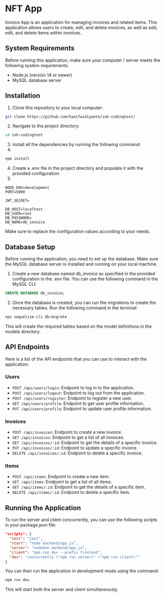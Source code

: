 # NFT App

Invoice App is an application for managing invoices and related items. This application allows users to create, edit, and delete invoices, as well as add, edit, and delete items within invoices.

## System Requirements

Before running this application, make sure your computer / server meets the following system requirements:

- Node.js (version 14 or newer)
- MySQL database server

## Installation

1. Clone this repository to your local computer:

```bash
git clone https://github.com/hanifwidiyanto/ioh-codingtest/
```

2. Navigate to the project directory:

```bash
cd ioh-codingtest
```

3. Install all the dependencies by running the following command:
4. 
```bash
npm install
```

4. Create a .env file in the project directory and populate it with the provided configuration:
5. 
```plaintext
NODE_ENV=development
PORT=5000

JWT_SECRET=

DB_HOST=localhost
DB_USER=root
DB_PASSWORD=
DB_NAME=db_invoice
```

Make sure to replace the configuration values according to your needs.

## Database Setup

Before running the application, you need to set up the database. Make sure the MySQL database server is installed and running on your local machine.

1. Create a new database named db_invoice as specified in the provided configuration in the .env file. You can use the following command in the MySQL CLI:
```sql
CREATE DATABASE db_invoice;
```

2. Once the database is created, you can run the migrations to create the necessary tables. Run the following command in the terminal:

```bash
npx sequelize-cli db:migrate
```

This will create the required tables based on the model definitions in the models directory.


## API Endpoints

Here is a list of the API endpoints that you can use to interact with the application:

### Users

- `POST /api/users/login`: Endpoint to log in to the application.
- `POST /api/users/logout`: Endpoint to log out from the application.
- `POST /api/users/register`: Endpoint to register a new user.
- `GET /api/users/profile`: Endpoint to get user profile information.
- `PUT /api/users/profile`: Endpoint to update user profile information.

### Invoices

- `POST /api/invoices`: Endpoint to create a new invoice.
- `GET /api/invoices`: Endpoint to get a list of all invoices.
- `GET /api/invoices/:id`: Endpoint to get the details of a specific invoice.
- `PUT /api/invoices/:id`: Endpoint to update a specific invoice.
- `DELETE /api/invoices/:id`: Endpoint to delete a specific invoice.

### Items

- `POST /api/items`: Endpoint to create a new item.
- `GET /api/items`: Endpoint to get a list of all items.
- `GET /api/items/:id`: Endpoint to get the details of a specific item.
- `DELETE /api/items/:id`: Endpoint to delete a specific item.


## Running the Application


To run the server and client concurrently, you can use the following scripts in your package.json file:

```json
"scripts": {
  "test": "jest",
  "start": "node backend/app.js",
  "server": "nodemon backend/app.js",
  "client": "npm run dev --prefix frontend",
  "dev": "concurrently \"npm run server\" \"npm run client\""
}
```

You can then run the application in development mode using the command:

```bash
npm run dev
```

This will start both the server and client simultaneously.
